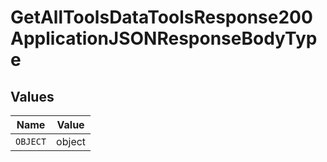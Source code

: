# GetAllToolsDataToolsResponse200ApplicationJSONResponseBodyType


## Values

| Name     | Value    |
| -------- | -------- |
| `OBJECT` | object   |